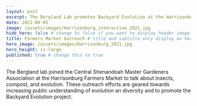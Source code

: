 ```yaml
---
layout: post
excerpt: The Bergland Lab promotes Backyard Evolution at the Harrisonburg Farmer's Market
date: 2021-06-05
image: /assets/images/Harrisonburg_interactive_2021.jpg
hide_hero: false # change to false if you want to display header image
title: Farmers Market Outreach # title and subtitle only display on hero
hero_image: /assets/images/Harrisonburg_2021.jpg
hero_height: is-large
published: true # change this to true
---
```

The Bergland lab joined the Central Shenandoah Master Gardeners Association at the Harrisonburg Farmers Market to talk about insects, compost, and evolution. These outreach efforts are geared towards increasing public understanding of evolution an diversity and to promote the Backyard Evolution project.

